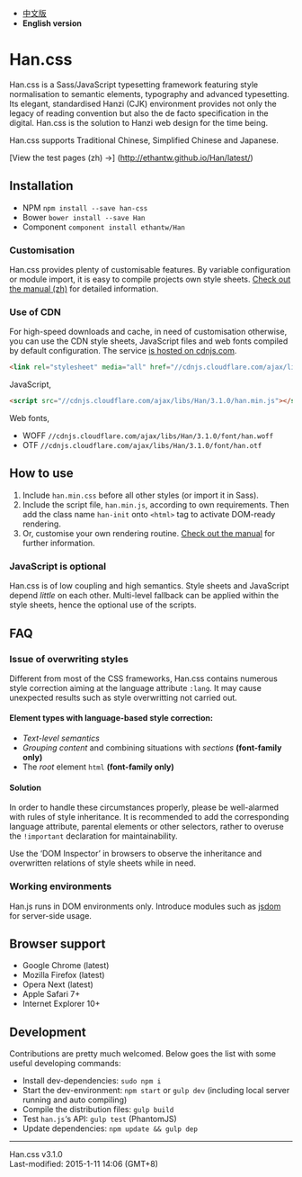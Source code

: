 
- [中文版](https://github.com/ethantw/Han/blob/master/README.md)
- <b>English version</b>


Han.css
=======

Han.css is a Sass/JavaScript typesetting framework featuring style normalisation to semantic elements, typography and advanced typesetting. Its elegant, standardised Hanzi (CJK) environment provides not only the legacy of reading convention but also the de facto specification in the digital. Han.css is the solution to Hanzi web design for the time being.

Han.css supports Traditional Chinese, Simplified Chinese and Japanese.

[View the test pages (zh) →]
(http://ethantw.github.io/Han/latest/)

## Installation
- NPM `npm install --save han-css`
- Bower `bower install --save Han`
- Component `component install ethantw/Han`

### Customisation
Han.css provides plenty of customisable features. By variable configuration or module import, it is easy to compile projects own style sheets. [Check out the manual (zh)][api] for detailed information.

[api]: http://css.hanzi.co/manual/sass-api

### Use of CDN
For high-speed downloads and cache, in need of customisation otherwise, you can use the CDN style sheets, JavaScript files and web fonts compiled by default configuration. The service [is hosted on cdnjs.com][cdnjs].

[cdnjs]: http://cdnjs.com/libraries/han

````html
<link rel="stylesheet" media="all" href="//cdnjs.cloudflare.com/ajax/libs/Han/3.1.0/han.min.css">
````

JavaScript,

````html
<script src="//cdnjs.cloudflare.com/ajax/libs/Han/3.1.0/han.min.js"></script>
````

Web fonts,

- WOFF `//cdnjs.cloudflare.com/ajax/libs/Han/3.1.0/font/han.woff`
- OTF `//cdnjs.cloudflare.com/ajax/libs/Han/3.1.0/font/han.otf`

## How to use

1. Include `han.min.css` before all other styles (or import it in Sass).
2. Include the script file, `han.min.js`, according to own requirements. Then add the class name `han-init` onto `<html>` tag to activate DOM-ready rendering.
3. Or, customise your own rendering routine. [Check out the manual][rendering] for further information.

[rendering]: http://css.hanzi.co/manual/js-api#rendering

### JavaScript is optional
Han.css is of low coupling and high semantics. Style sheets and JavaScript depend *little* on each other. Multi-level fallback can be applied within the style sheets, hence the optional use of the scripts.

## FAQ
### Issue of overwriting styles
Different from most of the CSS frameworks, Han.css contains numerous style correction aiming at the language attribute `:lang`. It may cause unexpected results such as style overwritting not carried out.

#### Element types with language-based style correction:
- <i>Text-level semantics</i>
- <i>Grouping content</i> and combining situations with <i>sections</i> **(font-family only)**
- The <i>root</i> element `html` **(font-family only)**

#### Solution
In order to handle these circumstances properly, please be well-alarmed with rules of style inheritance. It is recommended to add the corresponding language attribute, parental elements or other selectors, rather to overuse the `!important` declaration for maintainability.

Use the ‘DOM Inspector’ in browsers to observe the inheritance and overwritten relations of style sheets while in need.

### Working environments
Han.js runs in DOM environments only. Introduce modules such as [jsdom] for server-side usage.

[jsdom]: https://github.com/tmpvar/jsdom

## Browser support

- Google Chrome (latest)
- Mozilla Firefox (latest)
- Opera Next (latest)
- Apple Safari 7+
- Internet Explorer 10+

## Development
Contributions are pretty much welcomed. Below goes the list with some useful developing commands:

- Install dev-dependencies: `sudo npm i`
- Start the dev-environment: `npm start` or `gulp dev` (including local server running and auto compiling)
- Compile the distribution files: `gulp build`
- Test `han.js`‘s API: `gulp test` (PhantomJS)
- Update dependencies: `npm update && gulp dep`

* * *
Han.css v3.1.0  
Last-modified: 2015-1-11 14:06 (GMT+8)
